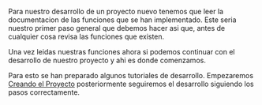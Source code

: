 Para nuestro desarrollo de un proyecto nuevo tenemos que leer la documentacion de las funciones que se han implementado. Este seria nuestro primer paso general que debemos hacer asi que, antes de cualquier cosa revisa las funciones que existen.

Una vez leidas nuestras funciones ahora si podemos continuar con el desarrollo de nuestro proyecto y ahi es donde comenzamos. 

Para esto se han preparado algunos tutoriales de desarrollo. Empezaremos [Creando el Proyecto](http://127.0.0.1:5500/docs/tutorial-paso1.html) posteriormente seguiremos el desarrollo siguiendo los pasos correctamente.
